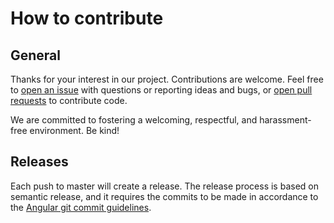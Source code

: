 # How to contribute

## General

Thanks for your interest in our project. Contributions are welcome. Feel free to [open an issue](https://github.com/dbsystel/excote/issues) with questions or reporting ideas and bugs, or [open pull requests](https://github.com/dbsystel/excote/pulls) to contribute code.

We are committed to fostering a welcoming, respectful, and harassment-free environment. Be kind!

## Releases

Each push to master will create a release. The release process is based on semantic release, and it requires the commits to be made in accordance to the [Angular git commit guidelines](https://github.com/angular/angular.js/blob/master/DEVELOPERS.md#-git-commit-guidelines).
